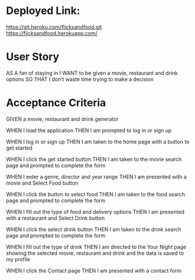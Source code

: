 # Deployed Link:
https://git.heroku.com/flicksandfood.git
https://flicksandfood.herokuapp.com/ 

# User Story
AS A fan of staying in
I WANT to be given a movie, restaurant and drink options
SO THAT I don’t waste time trying to make a decision

# Acceptance Criteria 
GIVEN a movie, restaurant and drink generator

WHEN I load the application
THEN I am prompted to log in or sign up

WHEN I log in or sign up
THEN I am taken to the home page with a button to get started

WHEN I click the get started button
THEN I am taken to the movie search page and prompted to complete the form

WHEN I enter a genre, director and year range
THEN I am presented with a movie and Select Food button

WHEN I click the button to select food
THEN I am taken to the food search page and prompted to complete the form

WHEN I fill out the type of food and delivery options
THEN I am presented with a restaurant and Select Drink button

WHEN I click the select drink button
THEN I am taken to the drink search page and prompted to complete the form

WHEN I fill out the type of drink
THEN I am directed to the Your Night page showing the selected movie, restaurant and drink and the data is saved to my profile

WHEN I click the Contact page
THEN I am presented with a contact form 
